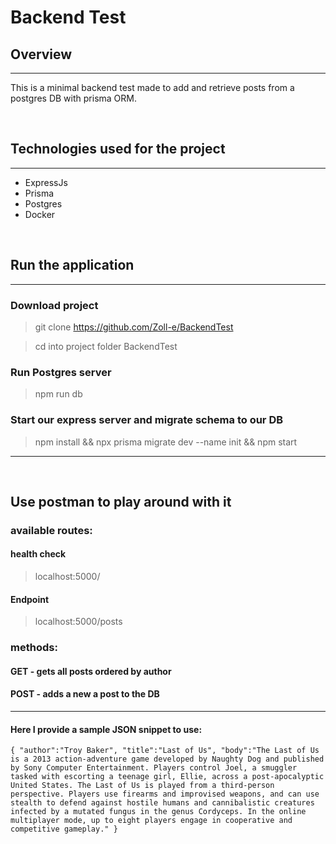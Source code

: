 # Backend Test

## Overview

---

This is a minimal backend test made to add and retrieve posts from a postgres DB with prisma ORM.

&nbsp;
## Technologies used for the project

---

- ExpressJs
- Prisma
- Postgres
- Docker

&nbsp;
## Run the application

---

### Download project
> git clone https://github.com/Zoll-e/BackendTest

> cd into project folder
BackendTest
### Run Postgres server
>npm run db


### Start our express server and migrate schema to our DB
> npm install && npx prisma migrate dev --name init && npm start

---
&nbsp;

## Use postman to play around with it

### available routes:
#### health check
>localhost:5000/ 
#### Endpoint

>localhost:5000/posts
### methods:
#### GET - gets all posts ordered by author
#### POST - adds a new a post to the DB

---
#### Here I provide a sample JSON snippet to use:
`{ "author":"Troy Baker", "title":"Last of Us", "body":"The Last of Us is a 2013 action-adventure game developed by Naughty Dog and published by Sony Computer Entertainment. Players control Joel, a smuggler tasked with escorting a teenage girl, Ellie, across a post-apocalyptic United States. The Last of Us is played from a third-person perspective. Players use firearms and improvised weapons, and can use stealth to defend against hostile humans and cannibalistic creatures infected by a mutated fungus in the genus Cordyceps. In the online multiplayer mode, up to eight players engage in cooperative and competitive gameplay." } `
